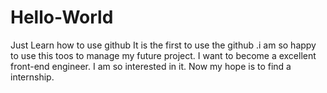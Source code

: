 # Hello-World
Just Learn how to use github
It is the first to use the github .i am so happy to use this toos to manage my future project.
I want to become a excellent front-end engineer. I am so interested in it.
Now my hope is to find a internship.
